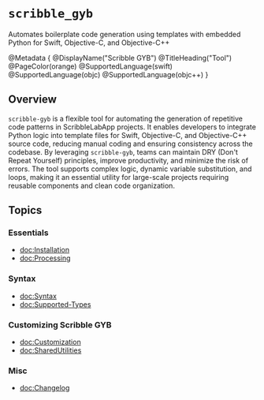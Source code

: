 # ``scribble_gyb``

Automates boilerplate code generation using templates with embedded Python for Swift, Objective-C, and Objective-C++

@Metadata { 
    @DisplayName("Scribble GYB")
    @TitleHeading("Tool")
    @PageColor(orange)
    @SupportedLanguage(swift)
    @SupportedLanguage(objc)
    @SupportedLanguage(objc++)
}

## Overview

`scribble-gyb` is a flexible tool for automating the generation of repetitive code patterns in ScribbleLabApp projects. It enables developers to integrate Python logic into template files for Swift, Objective-C, and Objective-C++ source code, reducing manual coding and ensuring consistency across the codebase. By leveraging `scribble-gyb`, teams can maintain DRY (Don't Repeat Yourself) principles, improve productivity, and minimize the risk of errors. The tool supports complex logic, dynamic variable substitution, and loops, making it an essential utility for large-scale projects requiring reusable components and clean code organization.

## Topics

### Essentials

- <doc:Installation>
- <doc:Processing>

### Syntax

- <doc:Syntax>
- <doc:Supported-Types>

### Customizing Scribble GYB

- <doc:Customization>
- <doc:SharedUtilities>

### Misc

- <doc:Changelog>
